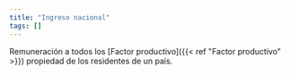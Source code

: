 ```yaml
---
title: "Ingreso nacional"
tags: []
---
```

Remuneración a todos los [Factor productivo]({{< ref "Factor productivo" >}}) propiedad de los residentes de un país.